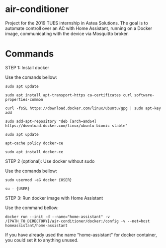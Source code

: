 # air-conditioner

Project for the 2019 TUES internship in Astea Solutions. The goal is to automate controll over an AC with Home Assistant, running on a Docker image, communicating with the device via Mosquitto broker. 

# Commands
STEP 1: Install docker

Use the comands bellow:

	
	sudo apt update

	sudo apt install apt-transport-https ca-certificates curl software-properties-common

	curl -fsSL https://download.docker.com/linux/ubuntu/gpg | sudo apt-key add 

	sudo add-apt-repository "deb [arch=amd64] https://download.docker.com/linux/ubuntu bionic stable"

	sudo apt update

	apt-cache policy docker-ce
	
	sudo apt install docker-ce
	




STEP 2 (optional): Use docker without sudo
	
Use the comands bellow:

	sudo usermod -aG docker {USER}

	su - {USER}

STEP 3: Run docker image with Home Assistant
	
Use the command bellow:

	docker run --init -d --name="home-assistant" -v /{PATH_TO_DIRECTORY}/air-conditioner/docker:/config -v --net=host homeassistant/home-assistant

If you have already used the name "home-assistant" for docker container, you could set it to anything unused.
